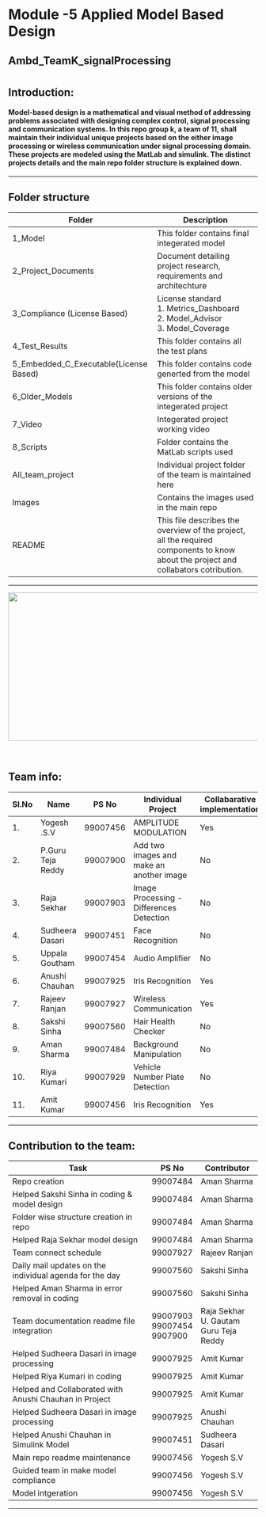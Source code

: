 # Module -5 Applied Model Based Design
## Ambd_TeamK_signalProcessing

#
## Introduction: ##
#### Model-based design is a mathematical and visual method of addressing problems associated with designing complex control, signal processing and communication systems. In this repo group k, a team of 11, shall maintain their individual unique projects based on the either image processing or wireless communication under signal processing domain. These projects are modeled using the MatLab and simulink. The distinct projects details and the main repo folder structure is explained down.  ####
-------------------------------------------------------------------
## Folder structure ##
| Folder | Description|
| --- | --- |
|1_Model | This folder contains final integerated model |
| 2_Project_Documents | Document detailing project research, requirements and architechture|
| 3_Compliance (License Based) | License standard <br>1. Metrics_Dashboard <br>2. Model_Advisor <br>3. Model_Coverage  |
| 4_Test_Results| This folder contains all the test plans |
| 5_Embedded_C_Executable(License Based) | This folder contains code generted from the model |
| 6_Older_Models | This folder contains older versions of the integerated project  |
| 7_Video | Integerated project working video |
| 8_Scripts | Folder contains the MatLab scripts used |
| All_team_project | Individual project folder of the team is maintained here |
| Images | Contains the images used in the main repo |
| README| This file describes the overview of the project, all the required components to know about the project and collabators cotribution. |


---------------------------------------------------------------------------------
<p align="center">
  <img width = 720 height= 300 src="https://github.com/katana7436/AMBD_TeamK_signalProcessing/blob/b7a2588d76a611ef5f394f4b72a1f84884c5aa5e/Images/teamwork-quotes.png">
</p> <br>

## Team info:

|Sl.No|     Name         |PS No      | Individual Project                              | Collabarative implementation | Collabarator     |           
| --- | ---------------- | :-------: | ---------------------------------------------- | ---------------------------- | ---------------- | 
| 1. | Yogesh .S.V       | 99007456 | AMPLITUDE MODULATION                             |            Yes               | Rajeev Ranjan    |                      
| 2. | P.Guru Teja Reddy | 99007900 | Add two images and make an another image         |   No                         |  Individual      | 
| 3. | Raja Sekhar       | 99007903 | Image Processing - Differences Detection         |   No                         |  Individual      | 
| 4. | Sudheera Dasari   | 99007451 | Face Recognition                                 |   No                         |  Individual      | 
| 5. | Uppala Goutham    | 99007454 | Audio Amplifier                                  |   No                         |  Individual      | 
| 6. | Anushi Chauhan    | 99007925 | Iris Recognition                                 |   Yes                        |  Amit            | 
| 7. | Rajeev Ranjan     | 99007927 | Wireless Communication                           |   Yes                        | Yogesh .S.V      |
| 8. | Sakshi Sinha      | 99007560 | Hair Health Checker                              |   No                         |  Individual      |             
| 9. | Aman Sharma       | 99007484 | Background Manipulation                          |   No                         |  Individual      | 
| 10. | Riya Kumari      | 99007929 | Vehicle Number Plate Detection                   |No                            | Individual       | 
| 11. | Amit Kumar       | 99007456 | Iris Recognition                                 |Yes                           | Anushi Chauha    | 
--------------------------------------------------------------------
## Contribution to the team: ##
|           Task          |PS No     |                Contributor             |       
| ----------------------- | -------- | ------------------------------------------- | 
| Repo creation           | 99007484 | Aman Sharma |
| Helped Sakshi Sinha in coding & model design | 99007484  | Aman Sharma |
| Folder wise structure creation in repo  |99007484  | Aman Sharma |
| Helped Raja Sekhar model design | 99007484  | Aman Sharma |
| Team connect schedule   | 99007927 | Rajeev Ranjan                               |     
| Daily mail updates on the <br> individual agenda for the day | 99007560 | Sakshi Sinha | 
| Helped Aman Sharma in error removal in coding  | 99007560 | Sakshi Sinha | 
| Team documentation readme file integration | 99007903 <br> 99007454 <br> 9907900 |Raja Sekhar <br> U. Gautam <br> Guru Teja Reddy | 
| Helped Sudheera Dasari in image processing | 99007925 | Amit Kumar |
| Helped Riya Kumari in coding | 99007925 | Amit Kumar |
| Helped and Collaborated with Anushi Chauhan in Project| 99007925 | Amit Kumar |
| Helped Sudheera Dasari in image processing | 99007925 | Anushi Chauhan |
| Helped Anushi Chauhan in Simulink Model | 99007451 | Sudheera Dasari |
| Main repo readme maintenance | 99007456 | Yogesh S.V | 
| Guided team in make model compliance | 99007456 | Yogesh S.V | 
| Model intgeration | 99007456 | Yogesh S.V | 
-----------------------------------------------------------------------------------------------------------------------------------------------------------------------

